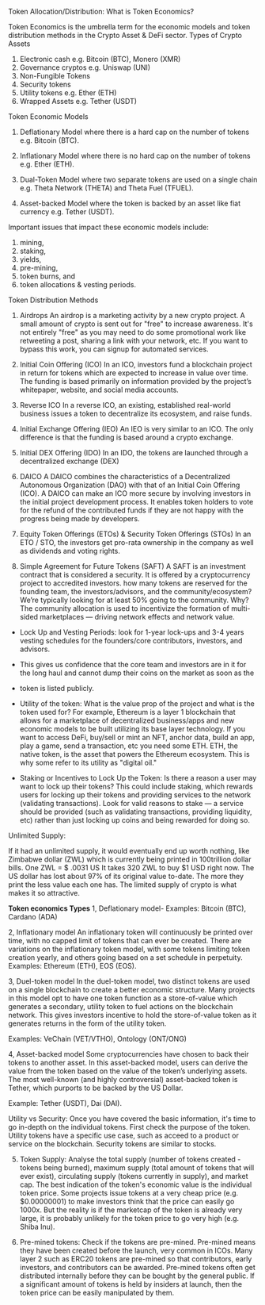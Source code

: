  Token Allocation/Distribution: 
 What is Token Economics?

Token Economics is the umbrella term for the economic models and token distribution methods in the Crypto Asset & DeFi sector.
Types of Crypto Assets

1. Electronic cash e.g. Bitcoin (BTC), Monero (XMR)
2. Governance cryptos e.g. Uniswap (UNI)
3. Non-Fungible Tokens
4. Security tokens
5. Utility tokens e.g. Ether (ETH)
6. Wrapped Assets e.g. Tether (USDT)

Token Economic Models

1. Deflationary Model where there is a hard cap on the number of tokens e.g. Bitcoin (BTC).

2. Inflationary Model where there is no hard cap on the number of tokens e.g. Ether (ETH).

3. Dual-Token Model where two separate tokens are used on a single chain e.g. Theta Network (THETA) and Theta Fuel (TFUEL).

4. Asset-backed Model where the token is backed by an asset like fiat currency e.g. Tether (USDT).

Important issues that impact these economic models include:
1. mining,
2. staking,
3. yields,
4. pre-mining,
5. token burns, and
6. token allocations & vesting periods.

Token Distribution Methods

1. Airdrops
An airdrop is a marketing activity by a new crypto project. A small amount of crypto is sent out for "free" to increase awareness. It's not entirely "free" as you may need to do some promotional work like retweeting a post, sharing a link with your network, etc. If you want to bypass this work, 
you can signup for automated services.

2. Initial Coin Offering (ICO)
In an ICO, investors fund a blockchain project in return for tokens which are expected to increase in value over time. The funding is based primarily 
on information provided by the project’s whitepaper, website, and social media accounts.

3. Reverse ICO
In a reverse ICO, an existing, established real-world business issues a token to decentralize its ecosystem, and raise funds.

4. Initial Exchange Offering (IEO)
An IEO is very similar to an ICO. The only difference is that the funding is based around a crypto exchange.

5. Initial DEX Offering (IDO)
In an IDO, the tokens are launched through a decentralized exchange (DEX)

6. DAICO
A DAICO combines the characteristics of a Decentralized Autonomous Organization (DAO) with that of an Initial Coin Offering (ICO). A DAICO can make 
an ICO more secure by involving investors in the initial project development process. It enables token holders to vote for the refund of the 
contributed funds if they are not happy with the progress being made by developers.

7. Equity Token Offerings (ETOs) & Security Token Offerings (STOs)
In an ETO / STO, the investors get pro-rata ownership in the company as well as dividends and voting rights.

8. Simple Agreement for Future Tokens (SAFT)
A SAFT is an investment contract that is considered a security. It is offered by a cryptocurrency project to accredited investors.
 how many tokens are reserved for the founding team, the investors/advisors, and the community/ecosystem? 
 We’re typically looking for at least 50% going to the community. Why? The community allocation is used to incentivize the formation of multi-sided marketplaces — driving network effects and network value.

- Lock Up and Vesting Periods: look for 1-year lock-ups and 3-4 years vesting schedules for the founders/core contributors, investors, and advisors. 
- This gives us confidence that the core team and investors are in it for the long haul and cannot dump their coins on the market as soon as the 
- token is listed publicly.

- Utility of the token: What is the value prop of the project and what is the token used for? For example, Ethereum is a layer 1 blockchain that allows for a marketplace of decentralized business/apps and new economic models to be built utilizing its base layer technology. If you want to access DeFi, buy/sell or mint an NFT, anchor data, build an app, play a game, send a transaction, etc you need some ETH. ETH, the native token, is the asset that powers the Ethereum ecosystem. This is why some refer to its utility as "digital oil."

- Staking or Incentives to Lock Up the Token: Is there a reason a user may want to lock up their tokens? This could include staking, which rewards users for locking up their tokens and providing services to the network (validating transactions). Look for valid reasons to stake — a service should be provided (such as validating transactions, providing liquidity, etc) rather than just locking up coins and being rewarded for doing so.



Unlimited Supply:

If it had an unlimited supply, it would eventually end up worth nothing, like Zimbabwe dollar (ZWL) which is currently being printed in 100trillion dollar 
bills. One ZWL = $ .0031 US It takes 320 ZWL to buy $1 USD right now. The US dollar has lost about 97% of its original value to-date. 
The more they print the less value each one has. The limited supply of crypto is what makes it so attractive.


**Token economics Types**
1, Deflationary model-
   Examples: Bitcoin (BTC), Cardano (ADA)

2, Inflationary model
                    An inflationary token will continuously be printed over time, with no capped limit of tokens that can ever be created. 
                    There are variations on the inflationary token model, with some tokens limiting token creation yearly, 
                    and others going based on a set schedule in perpetuity. 
                    Examples: Ethereum (ETH), EOS (EOS).
                    
3, Duel-token model
In the duel-token model, two distinct tokens are used on a single blockchain to create a better economic structure. Many projects in this model opt to have one token function as a store-of-value which generates a secondary, utility token to fuel actions on the blockchain network. This gives investors incentive to hold the store-of-value token as it generates returns in the form of the utility token.

Examples: VeChain (VET/VTHO), Ontology (ONT/ONG)

4, Asset-backed model
Some cryptocurrencies have chosen to back their tokens to another asset. In this asset-backed model, users can derive the value from the token based on the value of the token’s underlying assets. The most well-known (and highly controversial) asset-backed token is Tether, which purports to be backed by the US Dollar.

Example: Tether (USDT), Dai (DAI).

Utility vs Security: Once you have covered the basic information, it's time to go in-depth on the individual tokens. First check the purpose of the token. Utility tokens have a specific use case, such as acceed to a product or service on the blockchain. Security tokens are similar to stocks.

5. Token Supply: Analyse the total supply (number of tokens created - tokens being burned), maximum supply (total amount of tokens that will ever exist), circulating supply (tokens currently in supply), and market cap. The best indication of the token's economic value is the individual token price. Some projects issue tokens at a very cheap price (e.g. $0.00000001) to make investors think that the price can easily go 1000x. But the reality is if the marketcap of the token is already very large, it is probably unlikely for the token price to go very high (e.g. Shiba Inu).

6. Pre-mined tokens: Check if the tokens are pre-mined. Pre-mined means they have been created before the launch, very common in ICOs. Many layer 2 such as ERC20 tokens are pre-mined so that contributors, early investors, and contributors can be awarded. Pre-mined tokens often get distributed internally before they can be bought by the general public. If a significant amount of tokens is held by insiders at launch, then the token price can be easily manipulated by them.

